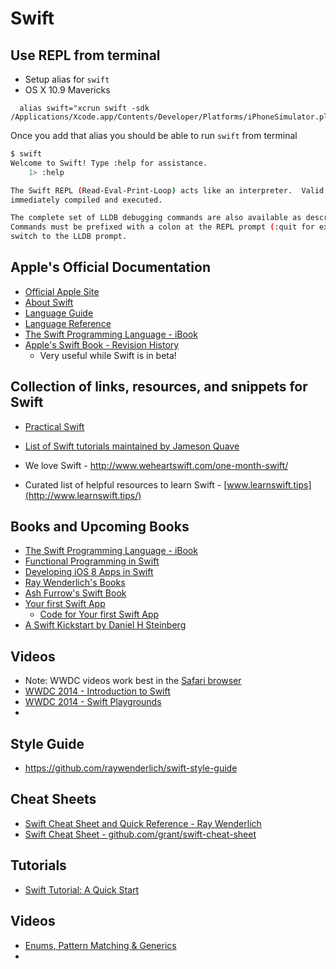 Swift
=====

## Use REPL from terminal
  * Setup alias for `swift`
  * OS X 10.9 Mavericks
```
  alias swift="xcrun swift -sdk /Applications/Xcode.app/Contents/Developer/Platforms/iPhoneSimulator.platform/Developer/SDKs/iPhoneSimulator.sdk"
```

Once you add that alias you should be able to run `swift` from terminal

```bash
$ swift
Welcome to Swift! Type :help for assistance.
    1> :help

The Swift REPL (Read-Eval-Print-Loop) acts like an interpreter.  Valid statements, expressions, and declarations are
immediately compiled and executed.

The complete set of LLDB debugging commands are also available as described below. 
Commands must be prefixed with a colon at the REPL prompt (:quit for example.)  Typing just a colon followed by return will
switch to the LLDB prompt.
```

## Apple's Official Documentation
* [Official Apple Site](https://developer.apple.com/swift/)
* [About Swift](https://developer.apple.com/library/prerelease/ios/documentation/Swift/Conceptual/Swift_Programming_Language/)
* [Language Guide](https://developer.apple.com/library/prerelease/ios/documentation/Swift/Conceptual/Swift_Programming_Language/TheBasics.html#//apple_ref/doc/uid/TP40014097-CH5-XID_399)
* [Language Reference](https://developer.apple.com/library/prerelease/ios/documentation/Swift/Conceptual/Swift_Programming_Language/AboutTheLanguageReference.html#//apple_ref/doc/uid/TP40014097-CH29-XID_453)
* [The Swift Programming Language - iBook](https://itunes.apple.com/us/book/the-swift-programming-language/id881256329?mt=11)
* [Apple's Swift Book - Revision History](https://developer.apple.com/library/prerelease/ios/documentation/Swift/Conceptual/Swift_Programming_Language/RevisionHistory.html)
    * Very useful while Swift is in beta!

## Collection of links, resources, and snippets for Swift
* [Practical Swift](http://practicalswift.com/)
* [List of Swift tutorials maintained by Jameson Quave](http://jamesonquave.com/blog/tutorials/) 
* We love Swift - http://www.weheartswift.com/one-month-swift/


* Curated list of helpful resources to learn Swift - [www.learnswift.tips](http://www.learnswift.tips/)

## Books and Upcoming Books
* [The Swift Programming Language - iBook](https://itunes.apple.com/us/book/the-swift-programming-language/id881256329?mt=11)
* [Functional Programming in Swift](http://www.objc.io/books/)
* [Developing iOS 8 Apps in Swift](http://jamesonquave.com/swiftebook/)
* [Ray Wenderlich's Books](http://www.raywenderlich.com/74832/three-new-swift-books)
* [Ash Furrow's Swift Book](https://leanpub.com/swift_book)
* [Your first Swift App](https://leanpub.com/yourfirstswiftapp)
  * [Code for Your first Swift App](https://github.com/AshFurrow/yourfirstswiftapp)
* [A Swift Kickstart by Daniel H Steinberg](https://itunes.apple.com/us/book/a-swift-kickstart/id891801923?mt=11)
## Videos
* Note: WWDC videos work best in the [Safari browser](https://www.apple.com/safari/)
* [WWDC 2014 - Introduction to Swift](http://devstreaming.apple.com/videos/wwdc/2014/402xxgg8o88ulsr/402/402_hd_introduction_to_swift.mov)
* [WWDC 2014 - Swift Playgrounds](http://devstreaming.apple.com/videos/wwdc/2014/408xxcm26svis12/408/408_hd_swift_playgrounds.mov)
* 

## Style Guide
* https://github.com/raywenderlich/swift-style-guide

## Cheat Sheets
* [Swift Cheat Sheet and Quick Reference - Ray Wenderlich](http://www.raywenderlich.com/73967/swift-cheat-sheet-and-quick-reference)
* [Swift Cheat Sheet - github.com/grant/swift-cheat-sheet](https://github.com/grant/swift-cheat-sheet)

## Tutorials
* [Swift Tutorial: A Quick Start](http://www.raywenderlich.com/74438/swift-tutorial-a-quick-start)


## Videos
* [Enums, Pattern Matching & Generics](http://realm.io/news/swift-enums-pattern-matching-generics/)
* 
